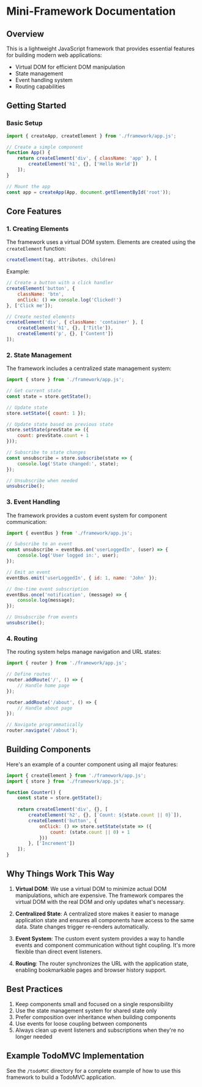 # Mini-Framework Documentation

## Overview

This is a lightweight JavaScript framework that provides essential features for building modern web applications:

- Virtual DOM for efficient DOM manipulation
- State management
- Event handling system
- Routing capabilities

## Getting Started

### Basic Setup

```javascript
import { createApp, createElement } from './framework/app.js';

// Create a simple component
function App() {
    return createElement('div', { className: 'app' }, [
        createElement('h1', {}, ['Hello World'])
    ]);
}

// Mount the app
const app = createApp(App, document.getElementById('root'));
```

## Core Features

### 1. Creating Elements

The framework uses a virtual DOM system. Elements are created using the `createElement` function:

```javascript
createElement(tag, attributes, children)
```

Example:
```javascript
// Create a button with a click handler
createElement('button', {
    className: 'btn',
    onClick: () => console.log('Clicked!')
}, ['Click me']);

// Create nested elements
createElement('div', { className: 'container' }, [
    createElement('h1', {}, ['Title']),
    createElement('p', {}, ['Content'])
]);
```

### 2. State Management

The framework includes a centralized state management system:

```javascript
import { store } from './framework/app.js';

// Get current state
const state = store.getState();

// Update state
store.setState({ count: 1 });

// Update state based on previous state
store.setState(prevState => ({
    count: prevState.count + 1
}));

// Subscribe to state changes
const unsubscribe = store.subscribe(state => {
    console.log('State changed:', state);
});

// Unsubscribe when needed
unsubscribe();
```

### 3. Event Handling

The framework provides a custom event system for component communication:

```javascript
import { eventBus } from './framework/app.js';

// Subscribe to an event
const unsubscribe = eventBus.on('userLoggedIn', (user) => {
    console.log('User logged in:', user);
});

// Emit an event
eventBus.emit('userLoggedIn', { id: 1, name: 'John' });

// One-time event subscription
eventBus.once('notification', (message) => {
    console.log(message);
});

// Unsubscribe from events
unsubscribe();
```

### 4. Routing

The routing system helps manage navigation and URL states:

```javascript
import { router } from './framework/app.js';

// Define routes
router.addRoute('/', () => {
    // Handle home page
});

router.addRoute('/about', () => {
    // Handle about page
});

// Navigate programmatically
router.navigate('/about');
```

## Building Components

Here's an example of a counter component using all major features:

```javascript
import { createElement } from './framework/app.js';
import { store } from './framework/app.js';

function Counter() {
    const state = store.getState();
    
    return createElement('div', {}, [
        createElement('h2', {}, [`Count: ${state.count || 0}`]),
        createElement('button', {
            onClick: () => store.setState(state => ({
                count: (state.count || 0) + 1
            }))
        }, ['Increment'])
    ]);
}
```

## Why Things Work This Way

1. **Virtual DOM**: We use a virtual DOM to minimize actual DOM manipulations, which are expensive. The framework compares the virtual DOM with the real DOM and only updates what's necessary.

2. **Centralized State**: A centralized store makes it easier to manage application state and ensures all components have access to the same data. State changes trigger re-renders automatically.

3. **Event System**: The custom event system provides a way to handle events and component communication without tight coupling. It's more flexible than direct event listeners.

4. **Routing**: The router synchronizes the URL with the application state, enabling bookmarkable pages and browser history support.

## Best Practices

1. Keep components small and focused on a single responsibility
2. Use the state management system for shared state only
3. Prefer composition over inheritance when building components
4. Use events for loose coupling between components
5. Always clean up event listeners and subscriptions when they're no longer needed

## Example TodoMVC Implementation

See the `/todoMVC` directory for a complete example of how to use this framework to build a TodoMVC application.